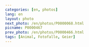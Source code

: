 ```yaml
---
categories: [en, photos]
lang: en
layout: photo
next_photo: /en/photos/P0000068.html
picname: P0000467
prev_photo: /en/photos/P0000466.html
tags: [Animal, Fotofalle, Geier]
---
```

